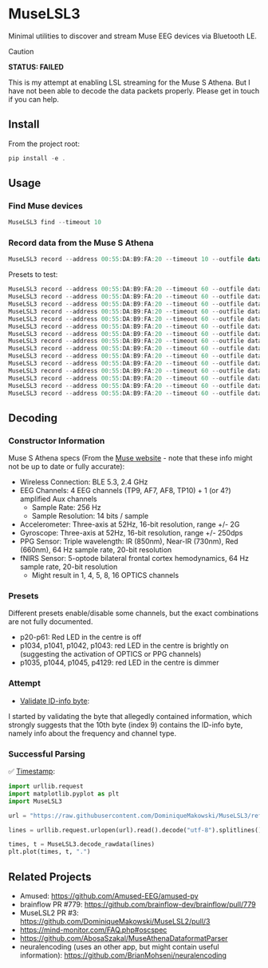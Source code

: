 # MuseLSL3

Minimal utilities to discover and stream Muse EEG devices via Bluetooth LE.

> [!CAUTION]
> **STATUS: FAILED**
> 
> This is my attempt at enabling LSL streaming for the Muse S Athena. But I have not been able to decode the data packets properly. Please get in touch if you can help.

## Install

From the project root:

```powershell
pip install -e .
```

## Usage

### Find Muse devices

```powershell
MuseLSL3 find --timeout 10
```

### Record data from the Muse S Athena

```powershell
MuseLSL3 record --address 00:55:DA:B9:FA:20 --timeout 10 --outfile data.txt --preset p1035
```

Presets to test:

```powershell
MuseLSL3 record --address 00:55:DA:B9:FA:20 --timeout 60 --outfile data_raw/data_p20.txt --preset p20
MuseLSL3 record --address 00:55:DA:B9:FA:20 --timeout 60 --outfile data_raw/data_p21.txt --preset p21
MuseLSL3 record --address 00:55:DA:B9:FA:20 --timeout 60 --outfile data_raw/data_p50.txt --preset p50 
MuseLSL3 record --address 00:55:DA:B9:FA:20 --timeout 60 --outfile data_raw/data_p51.txt --preset p51
MuseLSL3 record --address 00:55:DA:B9:FA:20 --timeout 60 --outfile data_raw/data_p60.txt --preset p60
MuseLSL3 record --address 00:55:DA:B9:FA:20 --timeout 60 --outfile data_raw/data_p61.txt --preset p61
MuseLSL3 record --address 00:55:DA:B9:FA:20 --timeout 60 --outfile data_raw/data_p1034.txt --preset p1034
MuseLSL3 record --address 00:55:DA:B9:FA:20 --timeout 60 --outfile data_raw/data_p1035.txt --preset p1035
MuseLSL3 record --address 00:55:DA:B9:FA:20 --timeout 60 --outfile data_raw/data_p1041.txt --preset p1041
MuseLSL3 record --address 00:55:DA:B9:FA:20 --timeout 60 --outfile data_raw/data_p1042.txt --preset p1042
MuseLSL3 record --address 00:55:DA:B9:FA:20 --timeout 60 --outfile data_raw/data_p1043.txt --preset p1043
MuseLSL3 record --address 00:55:DA:B9:FA:20 --timeout 60 --outfile data_raw/data_p1044.txt --preset p1044
MuseLSL3 record --address 00:55:DA:B9:FA:20 --timeout 60 --outfile data_raw/data_p1045.txt --preset p1045
MuseLSL3 record --address 00:55:DA:B9:FA:20 --timeout 60 --outfile data_raw/data_p1046.txt --preset p1046
MuseLSL3 record --address 00:55:DA:B9:FA:20 --timeout 60 --outfile data_raw/data_p4129.txt --preset p4129
```



## Decoding

### Constructor Information

Muse S Athena specs (From the [Muse website](https://eu.choosemuse.com/products/muse-s-athena) - note that these info might not be up to date or fully accurate):
- Wireless Connection: BLE 5.3, 2.4 GHz
- EEG Channels: 4 EEG channels (TP9, AF7, AF8, TP10) + 1 (or 4?) amplified Aux channels
  - Sample Rate: 256 Hz
  - Sample Resolution: 14 bits / sample
- Accelerometer: Three-axis at 52Hz, 16-bit resolution, range +/- 2G
- Gyroscope: Three-axis at 52Hz, 16-bit resolution, range +/- 250dps
- PPG Sensor: Triple wavelength: IR (850nm), Near-IR (730nm), Red (660nm), 64 Hz sample rate, 20-bit resolution
- fNIRS Sensor: 5-optode bilateral frontal cortex hemodynamics, 64 Hz sample rate, 20-bit resolution
  - Might result in 1, 4, 5, 8, 16 OPTICS channels

### Presets

Different presets enable/disable some channels, but the exact combinations are not fully documented.
- p20-p61: Red LED in the centre is off
- p1034, p1041, p1042, p1043: red LED in the centre is brightly on (suggesting the activation of OPTICS or PPG channels)
- p1035, p1044, p1045, p4129: red LED in the centre is dimmer

### Attempt 

- [Validate ID-info byte](./decoding_attempts/validate_IDByte.py):

I started by validating the byte that allegedly contained information, which strongly suggests that the 10th byte (index 9) contains the ID-info byte, namely info about the frequency and channel type.


### Successful Parsing

✅ [Timestamp](./decoding_attempts/validate_Timestamp.py):

```python
import urllib.request
import matplotlib.pyplot as plt
import MuseLSL3

url = "https://raw.githubusercontent.com/DominiqueMakowski/MuseLSL3/refs/heads/main/decoding_attempts/data_raw/data_p1034.txt"

lines = urllib.request.urlopen(url).read().decode("utf-8").splitlines()

times, t = MuseLSL3.decode_rawdata(lines)
plt.plot(times, t, ".")
```

## Related Projects

- Amused: https://github.com/Amused-EEG/amused-py
- brainflow PR #779: https://github.com/brainflow-dev/brainflow/pull/779
- MuseLSL2 PR #3: https://github.com/DominiqueMakowski/MuseLSL2/pull/3
- https://mind-monitor.com/FAQ.php#oscspec
- https://github.com/AbosaSzakal/MuseAthenaDataformatParser
- neuralencoding (uses an other app, but might contain useful information): https://github.com/BrianMohseni/neuralencoding
